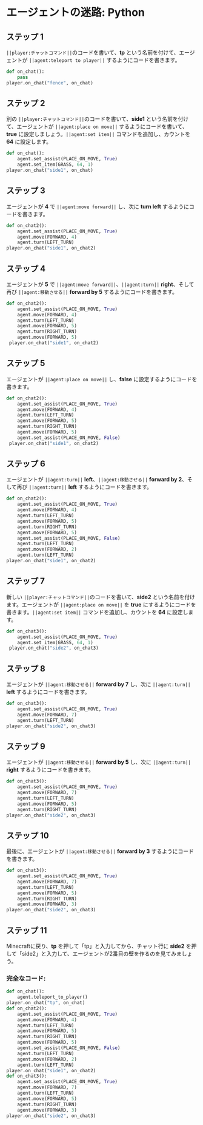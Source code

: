 # エージェントの迷路: Python

## ステップ 1
``||player:チャットコマンド||``のコードを書いて、**tp** という名前を付けて、エージェントが ``||agent:teleport to player||`` するようにコードを書きます。

```python
def on_chat():
    pass
player.on_chat("fence", on_chat)
```

## ステップ 2

別の ``||player:チャットコマンド||``のコードを書いて、**side1** という名前を付けて、エージェントが ``||agent:place on move||`` するようにコードを書いて、**true** に設定しましょう。``||agent:set item||`` コマンドを追加し、カウントを **64** に設定します。

```python
def on_chat():
    agent.set_assist(PLACE_ON_MOVE, True)
    agent.set_item(GRASS, 64, 1)
player.on_chat("side1", on_chat)
```

## ステップ 3

エージェントが **4** で ``||agent:move forward||`` し、次に **turn left** するようにコードを書きます。

```python
def on_chat2(): 
    agent.set_assist(PLACE_ON_MOVE, True) 
    agent.move(FORWARD, 4) 
    agent.turn(LEFT_TURN) 
player.on_chat("side1", on_chat2)
```

## ステップ 4

エージェントが **5** で ``||agent:move forward||``、``||agent:turn||`` **right**、そして再び ``||agent:移動させる||`` **forward by 5** するようにコードを書きます。

```python
def on_chat2(): 
    agent.set_assist(PLACE_ON_MOVE, True) 
    agent.move(FORWARD, 4) 
    agent.turn(LEFT_TURN) 
    agent.move(FORWARD, 5) 
    agent.turn(RIGHT_TURN) 
    agent.move(FORWARD, 5) 
 player.on_chat("side1", on_chat2)
```

## ステップ 5

エージェントが ``||agent:place on move||`` し、**false** に設定するようにコードを書きます。

```python
def on_chat2(): 
    agent.set_assist(PLACE_ON_MOVE, True) 
    agent.move(FORWARD, 4) 
    agent.turn(LEFT_TURN) 
    agent.move(FORWARD, 5) 
    agent.turn(RIGHT_TURN) 
    agent.move(FORWARD, 5) 
    agent.set_assist(PLACE_ON_MOVE, False) 
 player.on_chat("side1", on_chat2)
```

## ステップ 6

エージェントが ``||agent:turn||`` **left**、``||agent:移動させる||`` **forward by 2**、そして再び ``||agent:turn||`` **left** するようにコードを書きます。

```python
def on_chat2(): 
    agent.set_assist(PLACE_ON_MOVE, True) 
    agent.move(FORWARD, 4) 
    agent.turn(LEFT_TURN) 
    agent.move(FORWARD, 5) 
    agent.turn(RIGHT_TURN) 
    agent.move(FORWARD, 5) 
    agent.set_assist(PLACE_ON_MOVE, False) 
    agent.turn(LEFT_TURN) 
    agent.move(FORWARD, 2) 
    agent.turn(LEFT_TURN) 
player.on_chat("side1", on_chat2)
```

## ステップ 7

新しい ``||player:チャットコマンド||``のコードを書いて、**side2** という名前を付けます。エージェントが ``||agent:place on move||`` を **true** にするようにコードを書きます。``||agent:set item||`` コマンドを追加し、カウントを **64** に設定します。

```python
def on_chat3(): 
    agent.set_assist(PLACE_ON_MOVE, True) 
    agent.set_item(GRASS, 64, 1)
 player.on_chat("side2", on_chat3)
```

## ステップ 8

エージェントが ``||agent:移動させる||`` **forward by 7** し、次に ``||agent:turn||`` **left** するようにコードを書きます。

```python
def on_chat3(): 
    agent.set_assist(PLACE_ON_MOVE, True) 
    agent.move(FORWARD, 7) 
    agent.turn(LEFT_TURN) 
player.on_chat("side2", on_chat3)
```

## ステップ 9

エージェントが ``||agent:移動させる||`` **forward by 5** し、次に ``||agent:turn||`` **right** するようにコードを書きます。

```python
def on_chat3(): 
    agent.set_assist(PLACE_ON_MOVE, True) 
    agent.move(FORWARD, 7) 
    agent.turn(LEFT_TURN) 
    agent.move(FORWARD, 5) 
    agent.turn(RIGHT_TURN) 
player.on_chat("side2", on_chat3)
```

## ステップ 10

最後に、エージェントが ``||agent:移動させる||`` **forward by 3** するようにコードを書きます。

```python
def on_chat3(): 
    agent.set_assist(PLACE_ON_MOVE, True) 
    agent.move(FORWARD, 7) 
    agent.turn(LEFT_TURN) 
    agent.move(FORWARD, 5) 
    agent.turn(RIGHT_TURN) 
    agent.move(FORWARD, 3) 
player.on_chat("side2", on_chat3)
```

## ステップ 11

Minecraftに戻り、**tp** を押して「tp」と入力してから、チャット行に **side2** を押して「side2」と入力して、エージェントが2番目の壁を作るのを見てみましょう。

### 完全なコード:

```python
def on_chat(): 
    agent.teleport_to_player() 
player.on_chat("tp", on_chat) 
def on_chat2(): 
    agent.set_assist(PLACE_ON_MOVE, True) 
    agent.move(FORWARD, 4) 
    agent.turn(LEFT_TURN) 
    agent.move(FORWARD, 5) 
    agent.turn(RIGHT_TURN) 
    agent.move(FORWARD, 5) 
    agent.set_assist(PLACE_ON_MOVE, False) 
    agent.turn(LEFT_TURN) 
    agent.move(FORWARD, 2) 
    agent.turn(LEFT_TURN) 
player.on_chat("side1", on_chat2) 
def on_chat3(): 
    agent.set_assist(PLACE_ON_MOVE, True) 
    agent.move(FORWARD, 7) 
    agent.turn(LEFT_TURN) 
    agent.move(FORWARD, 5) 
    agent.turn(RIGHT_TURN) 
    agent.move(FORWARD, 3) 
player.on_chat("side2", on_chat3)
```